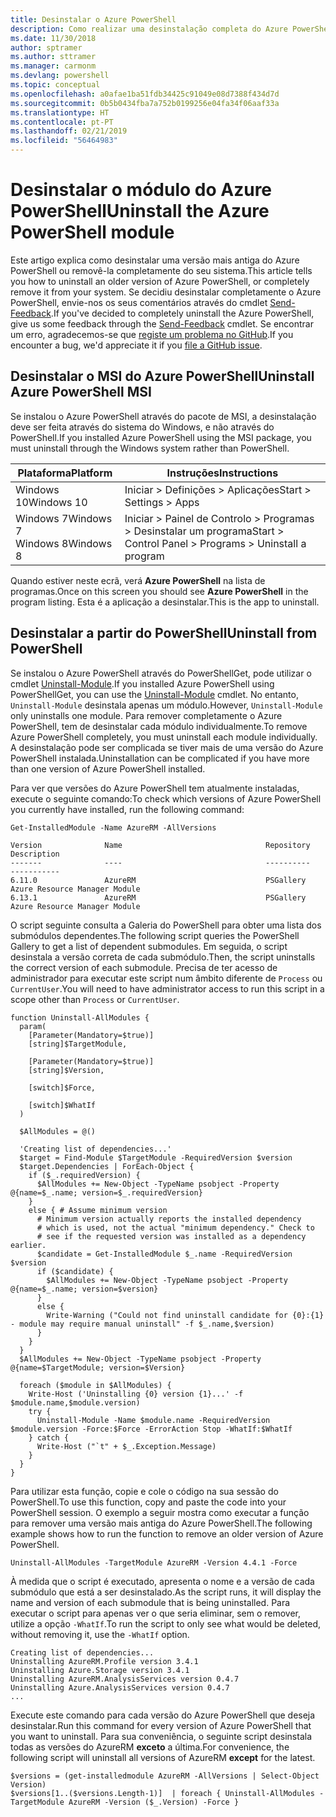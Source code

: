 ```yaml
---
title: Desinstalar o Azure PowerShell
description: Como realizar uma desinstalação completa do Azure PowerShell
ms.date: 11/30/2018
author: sptramer
ms.author: sttramer
ms.manager: carmonm
ms.devlang: powershell
ms.topic: conceptual
ms.openlocfilehash: a0afae1ba51fdb34425c91049e08d7388f434d7d
ms.sourcegitcommit: 0b5b0434fba7a752b0199256e04fa34f06aaf33a
ms.translationtype: HT
ms.contentlocale: pt-PT
ms.lasthandoff: 02/21/2019
ms.locfileid: "56464983"
---
```

# <a name="uninstall-the-azure-powershell-module"></a><span data-ttu-id="acd68-103">Desinstalar o módulo do Azure PowerShell</span><span class="sxs-lookup"><span data-stu-id="acd68-103">Uninstall the Azure PowerShell module</span></span>

<span data-ttu-id="acd68-104">Este artigo explica como desinstalar uma versão mais antiga do Azure PowerShell ou removê-la completamente do seu sistema.</span><span class="sxs-lookup"><span data-stu-id="acd68-104">This article tells you how to uninstall an older version of Azure PowerShell, or completely remove it from your system.</span></span> <span data-ttu-id="acd68-105">Se decidiu desinstalar completamente o Azure PowerShell, envie-nos os seus comentários através do cmdlet [Send-Feedback](/powershell/module/azurerm.profile/send-feedback).</span><span class="sxs-lookup"><span data-stu-id="acd68-105">If you've decided to completely uninstall the Azure PowerShell, give us some feedback through the [Send-Feedback](/powershell/module/azurerm.profile/send-feedback) cmdlet.</span></span>
<span data-ttu-id="acd68-106">Se encontrar um erro, agradecemos-se que [registe um problema no GitHub](https://github.com/azure/azure-powershell/issues).</span><span class="sxs-lookup"><span data-stu-id="acd68-106">If you encounter a bug, we'd appreciate it if you [file a GitHub issue](https://github.com/azure/azure-powershell/issues).</span></span>


## <a name="uninstall-azure-powershell-msi"></a><span data-ttu-id="acd68-107">Desinstalar o MSI do Azure PowerShell</span><span class="sxs-lookup"><span data-stu-id="acd68-107">Uninstall Azure PowerShell MSI</span></span>

<span data-ttu-id="acd68-108">Se instalou o Azure PowerShell através do pacote de MSI, a desinstalação deve ser feita através do sistema do Windows, e não através do PowerShell.</span><span class="sxs-lookup"><span data-stu-id="acd68-108">If you installed Azure PowerShell using the MSI package, you must uninstall through the Windows system rather than PowerShell.</span></span>

| <span data-ttu-id="acd68-109">Plataforma</span><span class="sxs-lookup"><span data-stu-id="acd68-109">Platform</span></span> | <span data-ttu-id="acd68-110">Instruções</span><span class="sxs-lookup"><span data-stu-id="acd68-110">Instructions</span></span> |
|----------|--------------|
| <span data-ttu-id="acd68-111">Windows 10</span><span class="sxs-lookup"><span data-stu-id="acd68-111">Windows 10</span></span> | <span data-ttu-id="acd68-112">Iniciar > Definições > Aplicações</span><span class="sxs-lookup"><span data-stu-id="acd68-112">Start > Settings > Apps</span></span> |
| <span data-ttu-id="acd68-113">Windows 7</span><span class="sxs-lookup"><span data-stu-id="acd68-113">Windows 7</span></span> </br><span data-ttu-id="acd68-114">Windows 8</span><span class="sxs-lookup"><span data-stu-id="acd68-114">Windows 8</span></span> | <span data-ttu-id="acd68-115">Iniciar > Painel de Controlo > Programas > Desinstalar um programa</span><span class="sxs-lookup"><span data-stu-id="acd68-115">Start > Control Panel > Programs > Uninstall a program</span></span> |

<span data-ttu-id="acd68-116">Quando estiver neste ecrã, verá __Azure PowerShell__ na lista de programas.</span><span class="sxs-lookup"><span data-stu-id="acd68-116">Once on this screen you should see __Azure PowerShell__ in the program listing.</span></span> <span data-ttu-id="acd68-117">Esta é a aplicação a desinstalar.</span><span class="sxs-lookup"><span data-stu-id="acd68-117">This is the app to uninstall.</span></span>

## <a name="uninstall-from-powershell"></a><span data-ttu-id="acd68-118">Desinstalar a partir do PowerShell</span><span class="sxs-lookup"><span data-stu-id="acd68-118">Uninstall from PowerShell</span></span>

<span data-ttu-id="acd68-119">Se instalou o Azure PowerShell através do PowerShellGet, pode utilizar o cmdlet [Uninstall-Module](/powershell/module/powershellget/uninstall-module).</span><span class="sxs-lookup"><span data-stu-id="acd68-119">If you installed Azure PowerShell using PowerShellGet, you can use the [Uninstall-Module](/powershell/module/powershellget/uninstall-module) cmdlet.</span></span> <span data-ttu-id="acd68-120">No entanto, `Uninstall-Module` desinstala apenas um módulo.</span><span class="sxs-lookup"><span data-stu-id="acd68-120">However, `Uninstall-Module` only uninstalls one module.</span></span> <span data-ttu-id="acd68-121">Para remover completamente o Azure PowerShell, tem de desinstalar cada módulo individualmente.</span><span class="sxs-lookup"><span data-stu-id="acd68-121">To remove Azure PowerShell completely, you must uninstall each module individually.</span></span> <span data-ttu-id="acd68-122">A desinstalação pode ser complicada se tiver mais de uma versão do Azure PowerShell instalada.</span><span class="sxs-lookup"><span data-stu-id="acd68-122">Uninstallation can be complicated if you have more than one version of Azure PowerShell installed.</span></span>

<span data-ttu-id="acd68-123">Para ver que versões do Azure PowerShell tem atualmente instaladas, execute o seguinte comando:</span><span class="sxs-lookup"><span data-stu-id="acd68-123">To check which versions of Azure PowerShell you currently have installed, run the following command:</span></span>

```powershell-interactive
Get-InstalledModule -Name AzureRM -AllVersions
```

```output
Version              Name                                Repository           Description
-------              ----                                ----------           -----------
6.11.0               AzureRM                             PSGallery            Azure Resource Manager Module
6.13.1               AzureRM                             PSGallery            Azure Resource Manager Module
```

<span data-ttu-id="acd68-124">O script seguinte consulta a Galeria do PowerShell para obter uma lista dos submódulos dependentes.</span><span class="sxs-lookup"><span data-stu-id="acd68-124">The following script queries the PowerShell Gallery to get a list of dependent submodules.</span></span> <span data-ttu-id="acd68-125">Em seguida, o script desinstala a versão correta de cada submódulo.</span><span class="sxs-lookup"><span data-stu-id="acd68-125">Then, the script uninstalls the correct version of each submodule.</span></span> <span data-ttu-id="acd68-126">Precisa de ter acesso de administrador para executar este script num âmbito diferente de `Process` ou `CurrentUser`.</span><span class="sxs-lookup"><span data-stu-id="acd68-126">You will need to have administrator access to run this script in a scope other than `Process` or `CurrentUser`.</span></span>

```powershell-interactive
function Uninstall-AllModules {
  param(
    [Parameter(Mandatory=$true)]
    [string]$TargetModule,

    [Parameter(Mandatory=$true)]
    [string]$Version,

    [switch]$Force,

    [switch]$WhatIf
  )
  
  $AllModules = @()
  
  'Creating list of dependencies...'
  $target = Find-Module $TargetModule -RequiredVersion $version
  $target.Dependencies | ForEach-Object {
    if ($_.requiredVersion) {
      $AllModules += New-Object -TypeName psobject -Property @{name=$_.name; version=$_.requiredVersion}
    }
    else { # Assume minimum version
      # Minimum version actually reports the installed dependency
      # which is used, not the actual "minimum dependency." Check to
      # see if the requested version was installed as a dependency earlier.
      $candidate = Get-InstalledModule $_.name -RequiredVersion $version
      if ($candidate) {
        $AllModules += New-Object -TypeName psobject -Property @{name=$_.name; version=$version}
      }
      else {
        Write-Warning ("Could not find uninstall candidate for {0}:{1} - module may require manual uninstall" -f $_.name,$version)
      }
    }
  }
  $AllModules += New-Object -TypeName psobject -Property @{name=$TargetModule; version=$Version}

  foreach ($module in $AllModules) {
    Write-Host ('Uninstalling {0} version {1}...' -f $module.name,$module.version)
    try {
      Uninstall-Module -Name $module.name -RequiredVersion $module.version -Force:$Force -ErrorAction Stop -WhatIf:$WhatIf
    } catch {
      Write-Host ("`t" + $_.Exception.Message)
    }
  }
}
```

<span data-ttu-id="acd68-127">Para utilizar esta função, copie e cole o código na sua sessão do PowerShell.</span><span class="sxs-lookup"><span data-stu-id="acd68-127">To use this function, copy and paste the code into your PowerShell session.</span></span> <span data-ttu-id="acd68-128">O exemplo a seguir mostra como executar a função para remover uma versão mais antiga do Azure PowerShell.</span><span class="sxs-lookup"><span data-stu-id="acd68-128">The following example shows how to run the function to remove an older version of Azure PowerShell.</span></span>

```powershell-interactive
Uninstall-AllModules -TargetModule AzureRM -Version 4.4.1 -Force
```

<span data-ttu-id="acd68-129">À medida que o script é executado, apresenta o nome e a versão de cada submódulo que está a ser desinstalado.</span><span class="sxs-lookup"><span data-stu-id="acd68-129">As the script runs, it will display the name and version of each submodule that is being uninstalled.</span></span> <span data-ttu-id="acd68-130">Para executar o script para apenas ver o que seria eliminar, sem o remover, utilize a opção `-WhatIf`.</span><span class="sxs-lookup"><span data-stu-id="acd68-130">To run the script to only see what would be deleted, without removing it, use the `-WhatIf` option.</span></span>

```output
Creating list of dependencies...
Uninstalling AzureRM.Profile version 3.4.1
Uninstalling Azure.Storage version 3.4.1
Uninstalling AzureRM.AnalysisServices version 0.4.7
Uninstalling Azure.AnalysisServices version 0.4.7
...
```

<span data-ttu-id="acd68-131">Execute este comando para cada versão do Azure PowerShell que deseja desinstalar.</span><span class="sxs-lookup"><span data-stu-id="acd68-131">Run this command for every version of Azure PowerShell that you want to uninstall.</span></span> <span data-ttu-id="acd68-132">Para sua conveniência, o seguinte script desinstala todas as versões do AzureRM __exceto__ a última.</span><span class="sxs-lookup"><span data-stu-id="acd68-132">For convenience, the following script will uninstall all versions of AzureRM __except__ for the latest.</span></span>

```powershell-interactive
$versions = (get-installedmodule AzureRM -AllVersions | Select-Object Version)
$versions[1..($versions.Length-1)]  | foreach { Uninstall-AllModules -TargetModule AzureRM -Version ($_.Version) -Force }
```
